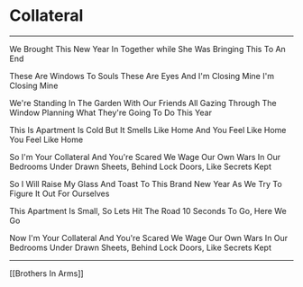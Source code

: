 # Collateral
---

We Brought This New Year In Together 
while She Was Bringing This To An End

These Are Windows To Souls
These Are Eyes And I'm Closing Mine
I'm Closing Mine

We're Standing In The Garden 
With Our Friends All Gazing Through The Window 
Planning What They're Going To Do This Year

This Is Apartment Is Cold But It Smells Like Home
And You Feel Like Home You Feel Like Home

So I'm Your Collateral And You're Scared
We Wage Our Own Wars In Our Bedrooms
Under Drawn Sheets, Behind Lock Doors, 
Like Secrets Kept

So I Will Raise My Glass And Toast To This Brand New Year
As We Try To Figure It Out For Ourselves

This Apartment Is Small, So Lets Hit The Road
10 Seconds To Go, Here We Go

Now I'm Your Collateral And You're Scared
We Wage Our Own Wars In Our Bedrooms
Under Drawn Sheets, Behind Lock Doors, 
Like Secrets Kept

---

[[Brothers In Arms]]